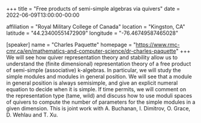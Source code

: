 +++
title = "Free products of semi-simple algebras via quivers"
date = 2022-06-09T13:00:00-00:00

affiliation = "Royal Military College of Canada"
location = "Kingston, CA"
latitude = "44.23400551472909" 
longitude = "-76.46749587465028"

[speaker]
  name = "Charles Paquette"
  homepage = "https://www.rmc-cmr.ca/en/mathematics-and-computer-science/dr-charles-paquette"
+++
We will see how quiver representation theory and stability allow us to understand the (finite dimensional) representation theory of a free product of semi-simple (associative) k-algebras. In particular, we will study the simple modules and modules in general position. We will see that a module in general position is always semisimple, and give an explicit numeral equation to decide when it is simple. If time permits, we will comment on the representation type (tame, wild) and discuss how to use moduli spaces of quivers to compute the number of parameters for the simple modules in a given dimension. This is joint work with A. Buchanan, I. Dimitrov, O. Grace, D. Wehlau and T. Xu.